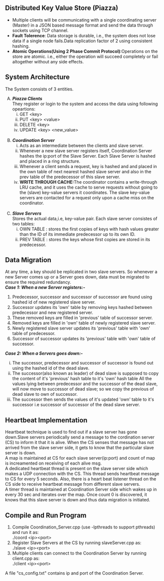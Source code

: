 <h2>Distributed Key Value Store (Piazza)</h2>
<ul>
<li>Multiple clients will be communicating with a single coordinating server (Master) in a JSON based message format and send the data through sockets using TCP channel.</li>
  <li><b>Fault Tolerence</b>: Data storage is durable, i.e., the system does not lose data if a single node fails.Data replication factor of 2 using consistent hashing.</li>
  <li><b>Atomic Operations(Using 2 Phase Commit Protocol)</b>:Operations on the store are atomic. i.e., either the operation will succeed completely or fail altogether without any side effects. </li>
  </ul>
  
 <h2>System Architecture</h2>
  The System consists of 3 entities.<ol type="A"><li><b><i>Piazza Clients</i></b><br>
 They register or login to the system and access the data using following opeartions:
 <ol type="i"><li>GET &ltkey&GT</li><li>PUT &ltkey&gt &ltvalue&gt</li><li>DELETE &ltkey&gt</li><li>UPDATE &ltkey&gt &ltnew_value&gt</li>
  </ol></li><br>
  <li><b><i>Coordination Server</i></b><br><ol type="i"><li>Acts as an intermediate between the clients and slave server.</li><li>Whenever a new slave server registers itself, Coordination Server hashes the ip:port of the Slave Server. Each Slave Server is hashed and placed in a ring structure.</li><li>Whenever a client sends a request, key is hashed and and placed in the own table of next nearest hashed slave server and also in the prev table of the predecessor of this slave server.</li>
<li><b>WRITE THROUGH CACHE:</b>The coordinator contains a write-through LRU cache, and it uses the cache to serve requests without going to the (slave) key-value servers it coordinates. The slave key-value servers are contacted for a request only upon a cache miss on the coordinator.</li></ol>
  </li><br>
  <li><b><i>Slave Servers</b></i><br>Stores the actual data,i.e, key-value pair. Each slave server consistes of two tables:<ol type="i"><li>OWN TABLE : stores the first copies of keys with hash values greater than the ID of its immediate predecessor up to its own ID.</li><li>PREV TABLE : stores the keys whose first copies are stored in its predecessor.</li></ol></li></ol>
  
  <h2>Data Migration</h2>
 At any time, a key should be replicated in two slave servers. So whenever a new Server comes up or a Server goes down, data
must be migrated to ensure the required redundancy.<br>
<b><i>Case 1: When a new Server registers:-</i></b><ol>
   <li>Predecessor, successor and successor of successor are found using hashed id of new registered slave server.</li>
  <li>Successor updates its 'own' table by removing keys hashed between predecessor and new registered server.</li>
<li>These removed keys are filled in 'previous' table of successor server.</li>
  <li>Removed keys are filled in 'own' table of newly registered slave server.</li>
<li>Newly registered slave server updates its 'previous' table with 'own' table of predecessor.</li>
  <li>Successor of successor updates its 'previous' table with 'own' table of successor.</li>




</ol>
<b><i>Case 2: When a Servers goes down:-</i></b>
<ol type="i">
<li>The successor, predecessor and successor of successor is found out using the hashed id of the dead slave.</li>
<li>The successor(also known as leader) of dead slave is supposed to copy the content of it's 'previous' hash table to it's 'own' hash table All the values lying between predecessor and the successor of the dead slave, will now move to successor of dead slave; so we copy the previous of dead slave to own of successor.</li>
<li>The successor then sends the values of it's updated 'own' table to it's successor i.e successor of successor of the dead slave server.</li></ol>
<h2>Heartbeat Implementation</h2>
Heartbeat technique is used to find out if a slave server has gone down.Slave servers periodically send a message to the cordination server (CS) to inform it that it is alive. When the CS senses that message has not arrived from the slave server side, it gets to know that the particular slave server is down.<br>A map is maintained at CS for each slave server(ip:port)
and count of map is increamented on receiving of each alive msg.<br> A dedicated heartbeat thread is present on the slave server side which makes a UDP connection with the CS. This thread sends heartbeat message to CS for every 5 seconds. Also, there is a heart beat listener thread on the CS side to receive heartbeat message from different slave servers.<br>A timer thread is maintained at Coordination Server side which wakes up in every 30 sec and iterates over the map. Once count 0 is discovered, it knows that this slave server is down and thus data migration is initiated.
<h2>Compile and Run Program</h2>
<ol>
<li>Compile Coordination_Server.cpp (use -lpthreads to support pthreads) and run it as:<br> ./coord &ltip&gt&ltport&gt</li>
<li>Register Slave Servers at the CS by running slaveServer.cpp as: <br>./slave &ltip&gt&ltport&gt</li>
<li>Multiple clients can connect to the Coordination Server by running client.cpp as: <br>./client &ltip&gt&ltport&gt</li></ol>
A file "cs_config.txt" contains ip and port of the Coordination Server.
  

